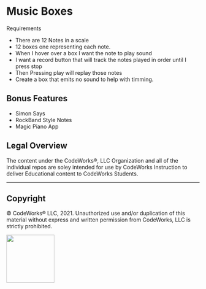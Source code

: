 Music Boxes
===========

Requirements

-   There are 12 Notes in a scale
-   12 boxes one representing each note.
-   When I hover over a box I want the note to play sound
-   I want a record button that will track the notes played in order until I press stop
-   Then Pressing play will replay those notes
-   Create a box that emits no sound to help with timming.

Bonus Features
--------------
-   Simon Says
-   RockBand Style Notes
-   Magic Piano App

## Legal Overview

The content under the CodeWorks®, LLC Organization and all of the individual repos are soley intended for use by CodeWorks Instruction to deliver Educational content to CodeWorks Students.

---

## Copyright

© CodeWorks® LLC, 2021. Unauthorized use and/or duplication of this material without express and written permission from CodeWorks, LLC is strictly prohibited.


<img src="
https://bcw.blob.core.windows.net/public/img/7815839041305055" width="125">
